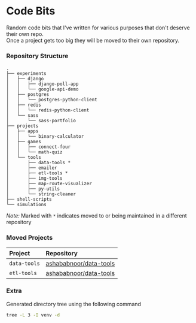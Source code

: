 # Code Bits

Random code bits that I've written for various purposes that don't deserve their own repo.  
Once a project gets too big they will be moved to their own repository.

### Repository Structure
```
.
├── experiments
│   ├── django
│   │   ├── django-poll-app
│   │   └── google-api-demo
│   ├── postgres
│   │   └── postgres-python-client
│   ├── redis
│   │   └── redis-python-client
│   └── sass
│       └── sass-portfolio
├── projects
│   ├── apps
│   │   └── binary-calculator
│   ├── games
│   │   ├── connect-four
│   │   └── math-quiz
│   └── tools
│       ├── data-tools *
│       ├── emailer
│       ├── etl-tools *
│       ├── img-tools
│       ├── map-route-visualizer
│       ├── py-utils
│       └── string-cleaner
├── shell-scripts
└── simulations
```

*Note:* Marked with `*` indicates moved to or being maintained in a different repository


### Moved Projects
| Project      |  Repository                                                         |
|:-------------|:--------------------------------------------------------------------|
| `data-tools` | [ashababnoor/data-tools](https://github.com/ashababnoor/data-tools) |
| `etl-tools`  | [ashababnoor/data-tools](https://github.com/ashababnoor/etl-tools)  |


### Extra
Generated directory tree using the following command
```bash
tree -L 3 -I venv -d
```
